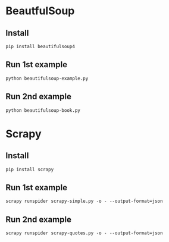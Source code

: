 # BeautfulSoup
## Install
```
pip install beautifulsoup4
```

## Run 1st example
```
python beautifulsoup-example.py
```

## Run 2nd example
```
python beautifulsoup-book.py
```

# Scrapy
## Install
```
pip install scrapy
```

## Run 1st example
```
scrapy runspider scrapy-simple.py -o - --output-format=json
```
## Run 2nd example
```
scrapy runspider scrapy-quotes.py -o - --output-format=json
```